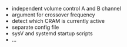 - independent volume control A and B channel
- argument for crossover frequency
- detect which CRAM is currently active
- separate config file
- sysV and systemd startup scripts
- ...